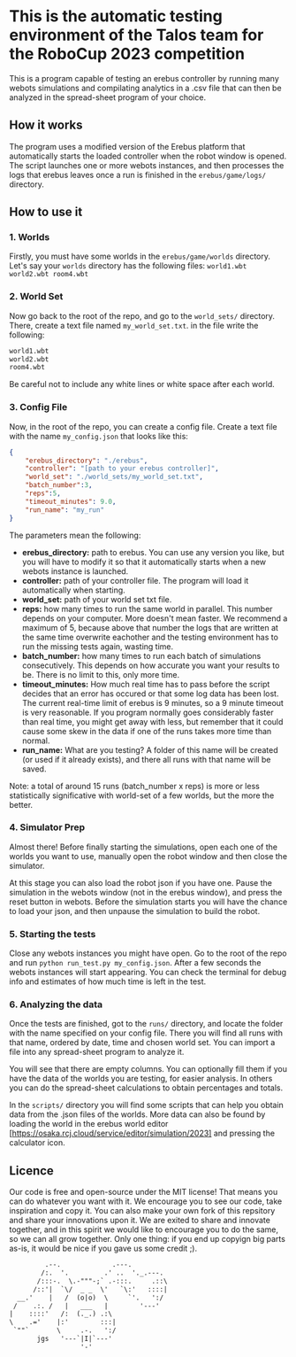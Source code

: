 # This is the automatic testing environment of the Talos team for the RoboCup 2023 competition

This is a program capable of testing an erebus controller by running many webots simulations and compilating analytics in a .csv file that can then be analyzed in the spread-sheet program of your choice.

## How it works

The program uses a modified version of the Erebus platform that automatically starts the loaded controller when the robot window is opened. The script launches one or more webots instances, and then processes the logs that erebus leaves once a run is finished in the ```erebus/game/logs/``` directory.

## How to use it

### 1. Worlds

Firstly, you must have some worlds in the ```erebus/game/worlds``` directory. Let's say your ```worlds``` directory has the following files: ``` world1.wbt world2.wbt room4.wbt ```

### 2. World Set

Now go back to the root of the repo, and go to the ```world_sets/``` directory. There, create a text file named ```my_world_set.txt```. in the file write the following:

``` txt
world1.wbt
world2.wbt
room4.wbt
```

Be careful not to include any white lines or white space after each world.

### 3. Config File

Now, in the root of the repo, you can create a config file. Create a text file with the name ```my_config.json``` that looks like this:

``` json
{
    "erebus_directory": "./erebus",
    "controller": "[path to your erebus controller]",
    "world_set": "./world_sets/my_world_set.txt",
    "batch_number":3,
    "reps":5,
    "timeout_minutes": 9.0,
    "run_name": "my_run"
}
```

The parameters mean the following:

* **erebus_directory:** path to erebus. You can use any version you like, but you will have to modify it so that it automatically starts when a new webots instance is launched.
* **controller:** path of your controller file. The program will load it automatically when starting.
* **world_set:** path of your world set txt file.
* **reps:** how many times to run the same world in parallel. This number depends on your computer. More doesn't mean faster. We recommend a maximum of 5, because above that number the logs that are written at the same time overwrite eachother and the testing environment has to run the missing tests again, wasting time.
* **batch_number:** how many times to run each batch of simulations consecutively. This depends on how accurate you want your results to be. There is no limit to this, only more time.
* **timeout_minutes:** How much real time has to pass before the script decides that an error has occured or that some log data has been lost. The current real-time limit of erebus is 9 minutes, so a 9 minute timeout is very reasonable. If you program normally goes considerably faster than real time, you might get away with less, but remember that it could cause some skew in the data if one of the runs takes more time than normal.
* **run_name:** What are you testing? A folder of this name will be created (or used if it already exists), and there all runs with that name will be saved.

Note: a total of around 15 runs (batch_number x reps) is more or less statistically significative with world-set of a few worlds, but the more the better.

### 4. Simulator Prep

Almost there! Before finally starting the simulations, open each one of the worlds you want to use, manually open the robot window and then close the simulator.

At this stage you can also load the robot json if you have one. Pause the simulation in the webots window (not in the erebus window), and press the reset button in webots. Before the simulation starts you will have the chance to load your json, and then unpause the simulation to build the robot.

### 5. Starting the tests

Close any webots instances you might have open. Go to the root of the repo and run ```python run_test.py my_config.json```. After a few seconds the webots instances will start appearing.  You can check the terminal for debug info and estimates of how much time is left in the test.

### 6. Analyzing the data

Once the tests are finished, got to the ```runs/``` directory, and locate the folder with the name specified on your config file. There you will find all runs with that name, ordered by date, time and chosen world set. You can import a file into any spread-sheet program to analyze it.

You will see that there are empty columns. You can optionally fill them if you have the data of the worlds you are testing, for easier analysis. In others you can do the spread-sheet calculations to obtain percentages and totals.

In the ```scripts/``` directory you will find some scripts that can help you obtain data from the .json files of the worlds. More data can also be found by loading the world in the erebus world editor [https://osaka.rcj.cloud/service/editor/simulation/2023] and pressing the calculator icon.

## Licence

Our code is free and open-source under the MIT license! That means you can do whatever you want with it. We encourage you to see our code, take inspiration and copy it. You can also make your own fork of this repsitory and share your innovations upon it. We are exited to share and innovate together, and in this spirit we would like to encourage you to do the same, so we can all grow together. Only one thing: if you end up copyign big parts as-is, it would be nice if you gave us some credit ;).

``` txt
         .--.             .---.
        /:.  '.         .' ..  '._.---.
       /:::-.  \.-"""-;` .-:::.     .::\
      /::'|  `\/  _ _  \'   `\:'   ::::|
  __.'    |   /  (o|o)  \     `'.   ':/
 /    .:. /   |   ___   |        '---'
|    ::::'   /:  (._.) .:\
\    .='    |:'        :::|
 `""`       \     .-.   ':/
       jgs   '---`|I|`---'
                  '-'
                  
```
